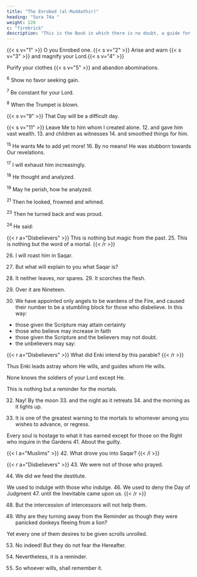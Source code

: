 ```yaml
---
title: "The Enrobed (al-Muddathir)"
heading: "Sura 74a "
weight: 220
c: "firebrick"
description: "This is the Book in which there is no doubt, a guide for the righteous."
---
```




{{< s v="1" >}}  O you Enrobed one. {{< s v="2" >}}  Arise and warn {{< s v="3" >}} and magnify your Lord.{{< s v="4" >}}  

Purify your clothes {{< s v="5" >}} and abandon abominations.

<sup>6</sup> Show no favor seeking gain.

<sup>7</sup> Be constant for your Lord.

<sup>8</sup> When the Trumpet is blown. 

{{< s v="9" >}} That Day will be a difficult day.

<!-- the disbelievers—not easy. -->

{{< s v="11" >}}  Leave Me to him whom I created alone. 12. and gave him vast wealth. 13. and children as witnesses 14. and smoothed things for him. 

<sup>15</sup> He wants Me to add yet more! 16. By no means! He was stubborn towards Our revelations.

<sup>17</sup> I will exhaust him increasingly.

<sup>18</sup> He thought and analyzed.

<sup>19</sup> May he perish, how he analyzed.

<sup>21</sup> Then he looked, frowned and whined.

<sup>23</sup> Then he turned back and was proud.

<sup>24</sup> He said:

{{< r a="Disbelievers" >}}
This is nothing but magic from the past. 25. This is nothing but the word of a mortal.
{{< /r >}}


26. I will roast him in Saqar.

27. But what will explain to you what Saqar is?

28. It neither leaves, nor spares. 29. It scorches the flesh. 

30. Over it are Nineteen.

31. We have appointed only angels to be wardens of the Fire, and caused their number to be a stumbling block for those who disbelieve. In this way:
- those given the Scripture may attain certainty
- those who believe may increase in faith
- those given the Scripture and the believers may not doubt.
- the unbelievers may say:

{{< r a="Disbelievers" >}}
What did Enki intend by this parable?
{{< /r >}}


Thus Enki leads astray whom He wills, and guides whom He wills. 

None knows the soldiers of your Lord except He. 

This is nothing but a reminder for the mortals.

32. Nay!  By the moon 33. and the night as it retreats 34. and the morning as it lights up.

35. It is one of the greatest warning to the mortals to whomever among you wishes to advance, or regress.

Every soul is hostage to what it has earned except for those on the Right who inquire in the Gardens 41. About the guilty.

{{< l a="Muslims" >}}
42. What drove you into Saqar?
{{< /l >}}

{{< r a="Disbelievers" >}}
43. We were not of those who prayed.

44. We did we feed the destitute.

We used to indulge with those who indulge. 46. We used to deny the Day of Judgment 47. until the Inevitable came upon us.
{{< /r >}}


48. But the intercession of intercessors will not help them.

49. Why are they turning away from the Reminder as though they were panicked donkeys fleeing from a lion?

Yet every one of them desires to be given scrolls unrolled.

53. No indeed! But they do not fear the Hereafter.

54. Nevertheless, it is a reminder.

55. So whoever wills, shall remember it.
